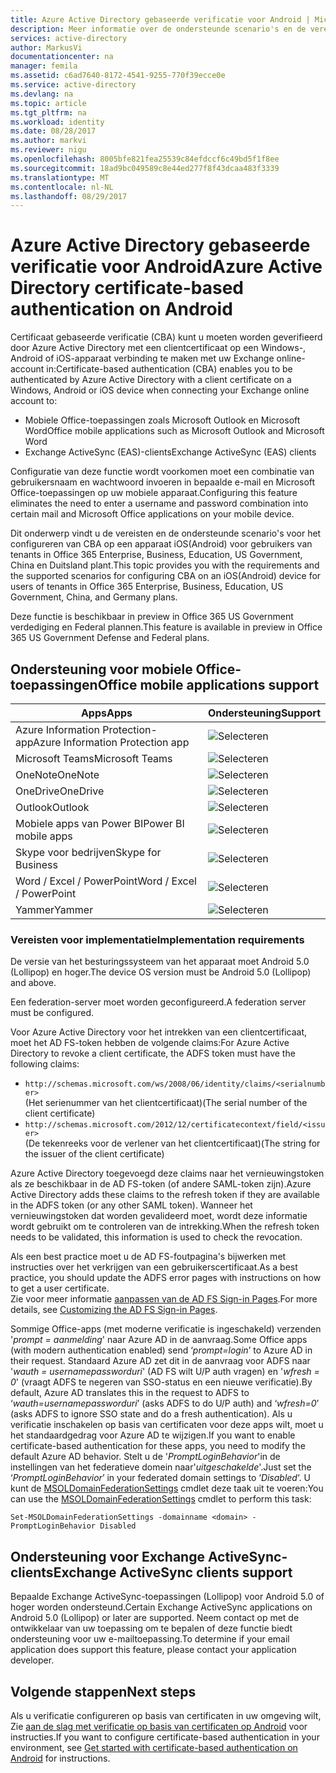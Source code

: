 ```yaml
---
title: Azure Active Directory gebaseerde verificatie voor Android | Microsoft Docs
description: Meer informatie over de ondersteunde scenario's en de vereisten voor het configureren op certificaten gebaseerde verificatie in oplossingen met Android-apparaten
services: active-directory
author: MarkusVi
documentationcenter: na
manager: femila
ms.assetid: c6ad7640-8172-4541-9255-770f39ecce0e
ms.service: active-directory
ms.devlang: na
ms.topic: article
ms.tgt_pltfrm: na
ms.workload: identity
ms.date: 08/28/2017
ms.author: markvi
ms.reviewer: nigu
ms.openlocfilehash: 8005bfe821fea25539c84efdccf6c49bd5f1f8ee
ms.sourcegitcommit: 18ad9bc049589c8e44ed277f8f43dcaa483f3339
ms.translationtype: MT
ms.contentlocale: nl-NL
ms.lasthandoff: 08/29/2017
---
```

# <a name="azure-active-directory-certificate-based-authentication-on-android"></a><span data-ttu-id="2a632-103">Azure Active Directory gebaseerde verificatie voor Android</span><span class="sxs-lookup"><span data-stu-id="2a632-103">Azure Active Directory certificate-based authentication on Android</span></span>


<span data-ttu-id="2a632-104">Certificaat gebaseerde verificatie (CBA) kunt u moeten worden geverifieerd door Azure Active Directory met een clientcertificaat op een Windows-, Android of iOS-apparaat verbinding te maken met uw Exchange online-account in:</span><span class="sxs-lookup"><span data-stu-id="2a632-104">Certificate-based authentication (CBA) enables you to be authenticated by Azure Active Directory with a client certificate on a Windows, Android or iOS device when connecting your Exchange online account to:</span></span> 

* <span data-ttu-id="2a632-105">Mobiele Office-toepassingen zoals Microsoft Outlook en Microsoft Word</span><span class="sxs-lookup"><span data-stu-id="2a632-105">Office mobile applications such as Microsoft Outlook and Microsoft Word</span></span>   
* <span data-ttu-id="2a632-106">Exchange ActiveSync (EAS)-clients</span><span class="sxs-lookup"><span data-stu-id="2a632-106">Exchange ActiveSync (EAS) clients</span></span> 

<span data-ttu-id="2a632-107">Configuratie van deze functie wordt voorkomen moet een combinatie van gebruikersnaam en wachtwoord invoeren in bepaalde e-mail en Microsoft Office-toepassingen op uw mobiele apparaat.</span><span class="sxs-lookup"><span data-stu-id="2a632-107">Configuring this feature eliminates the need to enter a username and password combination into certain mail and Microsoft Office applications on your mobile device.</span></span> 

<span data-ttu-id="2a632-108">Dit onderwerp vindt u de vereisten en de ondersteunde scenario's voor het configureren van CBA op een apparaat iOS(Android) voor gebruikers van tenants in Office 365 Enterprise, Business, Education, US Government, China en Duitsland plant.</span><span class="sxs-lookup"><span data-stu-id="2a632-108">This topic provides you with the requirements and the supported scenarios for configuring CBA on an iOS(Android) device for users of tenants in Office 365 Enterprise, Business, Education, US Government, China, and Germany plans.</span></span>



<span data-ttu-id="2a632-109">Deze functie is beschikbaar in preview in Office 365 US Government verdediging en Federal plannen.</span><span class="sxs-lookup"><span data-stu-id="2a632-109">This feature is available in preview in Office 365 US Government Defense and Federal plans.</span></span>


## <a name="office-mobile-applications-support"></a><span data-ttu-id="2a632-110">Ondersteuning voor mobiele Office-toepassingen</span><span class="sxs-lookup"><span data-stu-id="2a632-110">Office mobile applications support</span></span>
| <span data-ttu-id="2a632-111">Apps</span><span class="sxs-lookup"><span data-stu-id="2a632-111">Apps</span></span> | <span data-ttu-id="2a632-112">Ondersteuning</span><span class="sxs-lookup"><span data-stu-id="2a632-112">Support</span></span> |
| --- | --- |
| <span data-ttu-id="2a632-113">Azure Information Protection-app</span><span class="sxs-lookup"><span data-stu-id="2a632-113">Azure Information Protection app</span></span> |![Selecteren][1] |
| <span data-ttu-id="2a632-115">Microsoft Teams</span><span class="sxs-lookup"><span data-stu-id="2a632-115">Microsoft Teams</span></span> |![Selecteren][1] |
| <span data-ttu-id="2a632-117">OneNote</span><span class="sxs-lookup"><span data-stu-id="2a632-117">OneNote</span></span> |![Selecteren][1] |
| <span data-ttu-id="2a632-119">OneDrive</span><span class="sxs-lookup"><span data-stu-id="2a632-119">OneDrive</span></span> |![Selecteren][1] |
| <span data-ttu-id="2a632-121">Outlook</span><span class="sxs-lookup"><span data-stu-id="2a632-121">Outlook</span></span> |![Selecteren][1] |
| <span data-ttu-id="2a632-123">Mobiele apps van Power BI</span><span class="sxs-lookup"><span data-stu-id="2a632-123">Power BI mobile apps</span></span> |![Selecteren][1] |
| <span data-ttu-id="2a632-125">Skype voor bedrijven</span><span class="sxs-lookup"><span data-stu-id="2a632-125">Skype for Business</span></span> |![Selecteren][1] |
| <span data-ttu-id="2a632-127">Word / Excel / PowerPoint</span><span class="sxs-lookup"><span data-stu-id="2a632-127">Word / Excel / PowerPoint</span></span> |![Selecteren][1] |
| <span data-ttu-id="2a632-129">Yammer</span><span class="sxs-lookup"><span data-stu-id="2a632-129">Yammer</span></span> |![Selecteren][1] |


### <a name="implementation-requirements"></a><span data-ttu-id="2a632-131">Vereisten voor implementatie</span><span class="sxs-lookup"><span data-stu-id="2a632-131">Implementation requirements</span></span>

<span data-ttu-id="2a632-132">De versie van het besturingssysteem van het apparaat moet Android 5.0 (Lollipop) en hoger.</span><span class="sxs-lookup"><span data-stu-id="2a632-132">The device OS version must be Android 5.0 (Lollipop) and above.</span></span> 

<span data-ttu-id="2a632-133">Een federation-server moet worden geconfigureerd.</span><span class="sxs-lookup"><span data-stu-id="2a632-133">A federation server must be configured.</span></span>  

<span data-ttu-id="2a632-134">Voor Azure Active Directory voor het intrekken van een clientcertificaat, moet het AD FS-token hebben de volgende claims:</span><span class="sxs-lookup"><span data-stu-id="2a632-134">For Azure Active Directory to revoke a client certificate, the ADFS token must have the following claims:</span></span>  

* `http://schemas.microsoft.com/ws/2008/06/identity/claims/<serialnumber>`  
  <span data-ttu-id="2a632-135">(Het serienummer van het clientcertificaat)</span><span class="sxs-lookup"><span data-stu-id="2a632-135">(The serial number of the client certificate)</span></span> 
* `http://schemas.microsoft.com/2012/12/certificatecontext/field/<issuer>`  
  <span data-ttu-id="2a632-136">(De tekenreeks voor de verlener van het clientcertificaat)</span><span class="sxs-lookup"><span data-stu-id="2a632-136">(The string for the issuer of the client certificate)</span></span> 

<span data-ttu-id="2a632-137">Azure Active Directory toegevoegd deze claims naar het vernieuwingstoken als ze beschikbaar in de AD FS-token (of andere SAML-token zijn).</span><span class="sxs-lookup"><span data-stu-id="2a632-137">Azure Active Directory adds these claims to the refresh token if they are available in the ADFS token (or any other SAML token).</span></span> <span data-ttu-id="2a632-138">Wanneer het vernieuwingstoken dat worden gevalideerd moet, wordt deze informatie wordt gebruikt om te controleren van de intrekking.</span><span class="sxs-lookup"><span data-stu-id="2a632-138">When the refresh token needs to be validated, this information is used to check the revocation.</span></span> 

<span data-ttu-id="2a632-139">Als een best practice moet u de AD FS-foutpagina's bijwerken met instructies over het verkrijgen van een gebruikerscertificaat.</span><span class="sxs-lookup"><span data-stu-id="2a632-139">As a best practice, you should update the ADFS error pages with instructions on how to get a user certificate.</span></span>  
<span data-ttu-id="2a632-140">Zie voor meer informatie [aanpassen van de AD FS Sign-in Pages](https://technet.microsoft.com/library/dn280950.aspx).</span><span class="sxs-lookup"><span data-stu-id="2a632-140">For more details, see [Customizing the AD FS Sign-in Pages](https://technet.microsoft.com/library/dn280950.aspx).</span></span>  

<span data-ttu-id="2a632-141">Sommige Office-apps (met moderne verificatie is ingeschakeld) verzenden '*prompt = aanmelding*' naar Azure AD in de aanvraag.</span><span class="sxs-lookup"><span data-stu-id="2a632-141">Some Office apps (with modern authentication enabled) send ‘*prompt=login*’ to Azure AD in their request.</span></span> <span data-ttu-id="2a632-142">Standaard Azure AD zet dit in de aanvraag voor ADFS naar '*wauth = usernamepassworduri*' (AD FS wilt U/P auth vragen) en '*wfresh = 0*' (vraagt ADFS te negeren van SSO-status en een nieuwe verificatie).</span><span class="sxs-lookup"><span data-stu-id="2a632-142">By default, Azure AD translates this in the request to ADFS to ‘*wauth=usernamepassworduri*’ (asks ADFS to do U/P auth) and ‘*wfresh=0*’ (asks ADFS to ignore SSO state and do a fresh authentication).</span></span> <span data-ttu-id="2a632-143">Als u verificatie inschakelen op basis van certificaten voor deze apps wilt, moet u het standaardgedrag voor Azure AD te wijzigen.</span><span class="sxs-lookup"><span data-stu-id="2a632-143">If you want to enable certificate-based authentication for these apps, you need to modify the default Azure AD behavior.</span></span> <span data-ttu-id="2a632-144">Stelt u de '*PromptLoginBehavior*'in de instellingen van het federatieve domein naar'*uitgeschakelde*'.</span><span class="sxs-lookup"><span data-stu-id="2a632-144">Just set the ‘*PromptLoginBehavior*’ in your federated domain settings to ‘*Disabled*‘.</span></span> <span data-ttu-id="2a632-145">U kunt de [MSOLDomainFederationSettings](/powershell/module/msonline/set-msoldomainfederationsettings?view=azureadps-1.0) cmdlet deze taak uit te voeren:</span><span class="sxs-lookup"><span data-stu-id="2a632-145">You can use the [MSOLDomainFederationSettings](/powershell/module/msonline/set-msoldomainfederationsettings?view=azureadps-1.0) cmdlet to perform this task:</span></span>

`Set-MSOLDomainFederationSettings -domainname <domain> -PromptLoginBehavior Disabled`



## <a name="exchange-activesync-clients-support"></a><span data-ttu-id="2a632-146">Ondersteuning voor Exchange ActiveSync-clients</span><span class="sxs-lookup"><span data-stu-id="2a632-146">Exchange ActiveSync clients support</span></span>
<span data-ttu-id="2a632-147">Bepaalde Exchange ActiveSync-toepassingen (Lollipop) voor Android 5.0 of hoger worden ondersteund.</span><span class="sxs-lookup"><span data-stu-id="2a632-147">Certain Exchange ActiveSync applications on Android 5.0 (Lollipop) or later are supported.</span></span> <span data-ttu-id="2a632-148">Neem contact op met de ontwikkelaar van uw toepassing om te bepalen of deze functie biedt ondersteuning voor uw e-mailtoepassing.</span><span class="sxs-lookup"><span data-stu-id="2a632-148">To determine if your email application does support this feature, please contact your application developer.</span></span> 


## <a name="next-steps"></a><span data-ttu-id="2a632-149">Volgende stappen</span><span class="sxs-lookup"><span data-stu-id="2a632-149">Next steps</span></span>

<span data-ttu-id="2a632-150">Als u verificatie configureren op basis van certificaten in uw omgeving wilt, Zie [aan de slag met verificatie op basis van certificaten op Android](active-directory-certificate-based-authentication-get-started.md) voor instructies.</span><span class="sxs-lookup"><span data-stu-id="2a632-150">If you want to configure certificate-based authentication in your environment, see [Get started with certificate-based authentication on Android](active-directory-certificate-based-authentication-get-started.md) for instructions.</span></span>

<!--Image references-->
[1]: ./media/active-directory-certificate-based-authentication-android/ic195031.png
